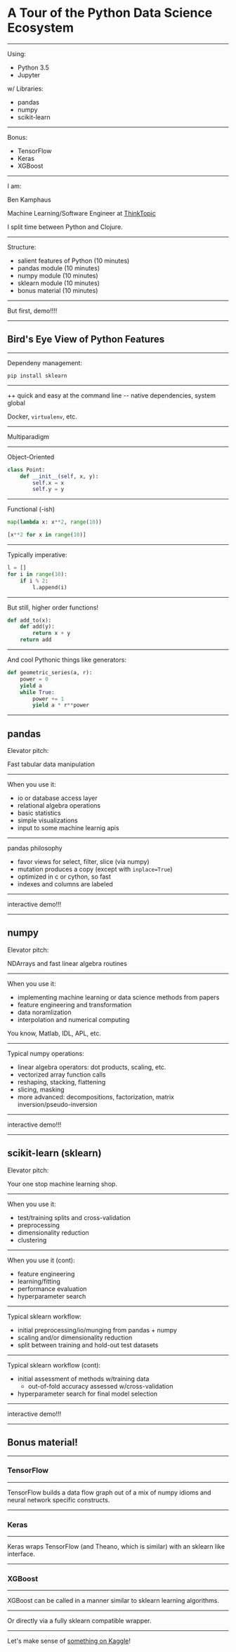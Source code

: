 # A Tour of the Python Data Science Ecosystem

---

Using:

* Python 3.5
* Jupyter


w/ Libraries:

* pandas
* numpy
* scikit-learn

---

Bonus:

* TensorFlow
* Keras
* XGBoost

---

I am:

Ben Kamphaus

Machine Learning/Software Engineer at [ThinkTopic](http://www.thinktopic.com/)

I split time between Python and Clojure.

---

Structure:

* salient features of Python (10 minutes)
* pandas module (10 minutes)
* numpy module (10 minutes)
* sklearn module (10 minutes)
* bonus material (10 minutes)

---

But first, demo!!!!

---

## Bird's Eye View of Python Features

---

Dependeny management:

```
pip install sklearn
```

---

++ quick and easy at the command line
-- native dependencies, system global

Docker, `virtualenv`, etc.

---

Multiparadigm

--- 

Object-Oriented

```python
class Point:
    def __init__(self, x, y):
        self.x = x
        self.y = y
```

---

Functional (-ish)

```python
map(lambda x: x**2, range(10))

[x**2 for x in range(10)]
```

---

Typically imperative:

```python
l = []
for i in range(10):
    if i % 2:
        l.append(i)
```

---

But still, higher order functions!

```python
def add_to(x):
    def add(y):
        return x + y
    return add
```

---

And cool Pythonic things like generators:

```python
def geometric_series(a, r):
    power = 0
    yield a
    while True:
        power += 1
        yield a * r**power
```

---

## pandas

Elevator pitch:

Fast tabular data manipulation

---

When you use it:

* io or database access layer
* relational algebra operations
* basic statistics
* simple visualizations
* input to some machine learnig apis

---

pandas philosophy

* favor views for select, filter, slice (via numpy)
* mutation produces a copy (except with `inplace=True`)
* optimized in c or cython, so fast
* indexes and columns are labeled

---

interactive demo!!!

---

## numpy

Elevator pitch:

NDArrays and fast linear algebra routines

---

When you use it:

* implementing machine learning or data science methods from papers
* feature engineering and transformation
* data noramlization
* interpolation and numerical computing

You know, Matlab, IDL, APL, etc.

---

Typical numpy operations:

* linear algebra operators: dot products, scaling, etc.
* vectorized array function calls
* reshaping, stacking, flattening
* slicing, masking
* more advanced: decompositions, factorization, matrix inversion/pseudo-inversion

---

interactive demo!!!

---

## scikit-learn (sklearn)

Elevator pitch:

Your one stop machine learning shop.

---

When you use it:

* test/training splits and cross-validation
* preprocessing
* dimensionality reduction
* clustering

---

When you use it (cont):

* feature engineering
* learning/fitting
* performance evaluation
* hyperparameter search

---

Typical sklearn workflow:

* initial preprocessing/io/munging from pandas + numpy
* scaling and/or dimensionality reduction
* split between training and hold-out test datasets

---

Typical sklearn workflow (cont):

* initial assessment of methods w/training data
    * out-of-fold accuracy assessed w/cross-validation
* hyperparameter search for final model selection

---

interactive demo!!!

---

## Bonus material!

---

### TensorFlow

---

TensorFlow builds a data flow graph out of a mix of numpy idioms and neural network specific constructs.

---

### Keras

---

Keras wraps TensorFlow (and Theano, which is similar) with an sklearn like interface.

---

### XGBoost

---

XGBoost can be called in a manner similar to sklearn learning algorithms.

---

Or directly via a fully sklearn compatible wrapper.

---

Let's make sense of [something on Kaggle](https://www.kaggle.com/cbrogan/titanic/xgboost-example-python/code)!
